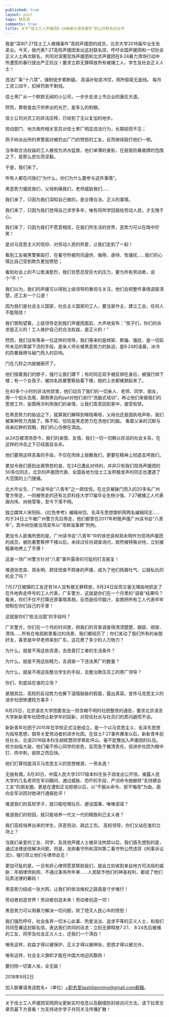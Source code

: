 ```yaml
---
published: true
layout: post
tags: 联名信
comments: true
title: 关于“佳士工人声援团8·24被暴力清场事件”的公开联名抗议书
---
```

我是“深圳7·27佳士工人被捕事件”高校声援团的成员，北京大学2018届毕业生张圣业。今天，我代表7·27高校声援团发出这封联名信，呼吁全国声援团和一切社会正义人士再次联名，共同对深惠现场声援团和北京声援团在8·24暴力清场行动中所遭受的暴行提出严正抗议！要求立即无罪释放所有被捕工人、学生及社会正义人士！

违法厂条“十八禁”，强制徒步累断腿。
高温补贴变冷饮，厕所偷窥无底线。
每月工资三四千，扣掉罚款不剩钱。

佳士黑厂从一个默默无闻的小公司，一步步走进上市企业的康庄大道。

然而，靠吸食血汗供养出的光芒，是多么的刺眼。

佳士公司对员工的非法压榨，已经到了无以复加的地步。

劳动部门、地方政府相关官员对佳士黑厂明显违法行为，长期视而不见；

燕子岭派出所的黑警面对被扔出厂门的愤怒的工友，反而继续殴打他们一顿。

当争取合法权益的工人被视为洪水猛兽，他们单薄的身影，在层层防暴盾牌的包围之下，是那么悲壮而坚毅。

于是，我们来了。

所有人都在问我们“为什么，你们为什么要参与这件事情”。

黑恶势力骚扰我们，父母刺痛我们，老师威胁我们……

我们来了，只因为我们深知自己做的，是合理合法、正义的事情。

我们来了，只因为我们觉得自己求学多年，唯有将所学回报给劳动人民，才无愧于心。

我们来了，只因为我们不愿意相信，在我们所生活的世界，恶势力可以在暗中狞笑！

是对马克思主义的信仰、对劳动人民的热爱，让我们走到了一起！


看到工友被黑警察殴打、在看守所被刑讯逼供、侮辱、虐待、性骚扰……我们的心情比自己受到欺负更加愤怒；

看到社会上的不公愈演愈烈，我们甘愿忍受巨大的压力，要为所有劳动者，说个“不！”

我们以为，我们的声援可以得到上级领导的重视与关注，他们会把整件事情调查清楚，还工友一个公道！

因为我们是社会主义国家，社会主义国家的工人，要当家作主，建立工会，任何人不能阻挠！

我们曾盼望着，上级领导走到我们声援团面前，大声地宣布：“孩子们，你们的诉求是正义的！工人维护自己的合法权益，是正义的！”


然而，我们没有等来一位这样的领导，我们等来的是绑架、欺骗、骚扰、是一切前所未见的卑鄙下流的手段，是亲人师长被黑恶势力的胁迫，是8·24的凌晨，冰冷的防暴盾牌与破门而入的巨响。

门在几秒之内就被砸开了。

他们按着我们的脖子，强行让我们蹲下；有的同志双手被反绑在身后，被强行绑下楼；有一个女孩子，被四名防暴警察抬着下楼，她的上衣都被掀起来了。

在40多个小时的非法拘禁里，他们动员了我们的一切亲人、老师、同学、朋友，用一个掐头去尾、颠倒黑白的ppt对他们进行“洗脑式培训”，再让他们来做我们的思想工作，妄图再次利用我们的亲情，让我们乖乖回到家中，接受软禁。

在黑恶势力的胁迫之下，就算我们解释到喉咙嘶哑，父母也还是固执地声称，我们被某种势力洗脑了。殊不知，恰恰是黑恶势力在洗他们的脑。
看着父亲的沉默与母亲红肿的双眼，我们的心仿佛在滴血。

从24日被清场至今，我们的亲情、友情、我们一切一切赖以存活的社会关系，在这样的冲击之下已经面目全非。

他们要用这样恶毒的手段，不仅在肉体上驱散我们，更要在精神上彻底击垮我们。

更加令我们感到出离愤怒的是，在24日遭此对待的，并非只有我们现场声援团的50多位同志，北京的声援团代表、全国各地为佳士工友积极发声的同志也遭遇了大范围的上门搜捕。

北大毕业生、广州读书会“八青年”之一顾佳悦，在北京被破门而入的20多名广州警方带走，一同被带走的还有北京科技大学17届毕业生杨少强、7·27被捕工人代表唐向伟、尚杨雪等，至今下落不明。

独立媒体人宋阳标、《红色参考》编辑尚恺、毛泽东思想旗帜网两名编辑同志……均于24日上午被广州警方先后带走，他们都曾在2017年积极声援广州读书会“八青年”。其中尚恺被当场宣布以“寻衅滋事罪”刑拘。

更加令人匪夷所思的是，广州读书会“八青年”中的徐忠良和郑永明作为现场声援团的成员，被防暴警察押下楼以后，未经过任何调查询问，居然被特殊对待，立刻被粗暴地拷上了手撩！

这是一场广州警方针对“八青”事件露骨的可耻的打击报复！

难道徐忠良、郑永明、顾佳悦奋不顾身的声援，成为了他们扬眉吐气、公报私仇的机会了吗？

7月27日被捕的工友还有14人没有被无罪释放，8月24日反而又毫无理由地抓走了在外地奔走呼号的工人代表，广东警方，这就是你们在一个月里的“调查”结果吗？看来，你们不仅不打算还原事情真相，反而是绞尽脑汁，妄图把所有工人代表牢牢控制在你们自己的手里！

这就是你们“依法治国”的手段吗？

广东警方，你们在一个月的时间里，把我们的背景调查得清清楚楚，跟踪、绑架、清场……所有在电视剧里看过的场景，我们都经历了；你们发动了我们所有的亲朋好友，甚至是中学老师来到广东，这花费了多少的人力物力？

为什么，就是不用这些资源，去改善打工者的生活条件？

为什么，就是不用这些精力，去调查一下违法黑厂的数量？

为什么，就是不用这些整治学生的手段，去整治欺压员工的黑厂领导？

你们，到底站在谁的立场？

紧随其后，高校的反动势力也撕下温情脉脉的假面，露出真容。宣传马克思主义的进步社团惨遭校方毒手！

8月25日，北京语言大学团委发出一则含糊不明的社团整改的通告，要求北京语言大学新新青年社团停止新学年的招新，对现任社长与社员们的质问避而不谈。

新新青年社团于2015年在学校正式注册成立，是一个以马克思主义、毛泽东思想为指导思想，倡导关爱劳动者的进步社团。在佳士7·27事件爆发以后，新新青年前任社长、北语2016级本科生胡姣慧同学奔赴坪山，毫不犹豫加入声援团的队伍。校方如临大敌，他们毫不担心同学的安危，反而急于撇清责任，视进步社团为眼中钉、肉中刺，欲除之而后快。

他们打算彻底消灭马克思主义的思想根源，一劳永逸！

无独有偶，8月30日，中国人民大学2017级本科生张子涵发出公开信，揭露人民大学的几名老师在军训期间，通过威胁、恐吓的手段，严词命令她删除“支持建会工友”的朋友圈，更是在遭到正当拒绝以后，以“不服从命令、拒不悔改”为由，面向全军训团对她进行通报批评！

难道我们的高校学子，就只能吃喝玩乐、避谈国事、唯唯诺诺？

难道我们的校园，就只能培养一代又一代的精致利己主义者？

我们高校培养出来的学生，厌恶劳动、疏远工农。
高校领导，你们又站在谁的立场上？

当我们亲爱的工友、同学，及其他声援人士被非法拘禁以后，我们首先想到的是，通过法律途径解决问题，但是，龙岗看守所和深圳第二看守所公然违背《刑事诉讼法》，强行禁止他们与律师会见！

更加可耻的是，一旦有好心律师愿意帮助我们，就会立刻收到来自地方司法局的威胁：吊销律师执照、不通过事务所年审……人民赋予他们的神圣权利，都成了他们玩弄法律的筹码！

黑恶势力结成一张大网，让我们的依法维权之路竟是寸步难行！

劳动者创造世界！劳动者创造未来！劳动者创造一切！

黑恶势力可以用暴力解决一切问题，除了熄灭人民心中的愤怒！

我们强烈呼吁，社会各界一切关心此事、热爱法治、追求平等的正义人士，和我们共同签署这封联名信，表达我们共同的诉求：立刻无罪释放7·27、 8·24先后被捕的工友、同学及社会正义人士，还我们一个清白！

唯有这样，权益才得以被保护，正义才得以被伸张，思想才得以被允许。

唯有这样，社会主义旗帜才能在中国大地迎风飘扬！

要扫除一切害人虫，全无敌！

2018年9月2日

加入联署请发送姓名+（单位）+职务至jiashilianming@gmail.com邮箱。

---
关于佳士工人声援团官网网址更新实时信息以及翻墙防封锁访问方法，请下拉至文章页最下方查看！为支持进步学子共同关注传播扩散！
